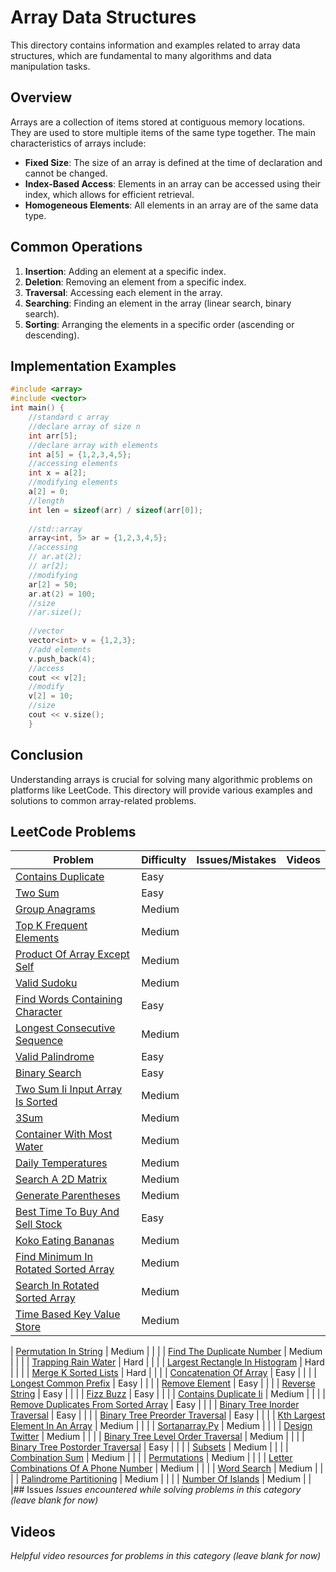 # Array Data Structures

This directory contains information and examples related to array data structures, which are fundamental to many algorithms and data manipulation tasks.

## Overview

Arrays are a collection of items stored at contiguous memory locations. They are used to store multiple items of the same type together. The main characteristics of arrays include:

- **Fixed Size**: The size of an array is defined at the time of declaration and cannot be changed.
- **Index-Based Access**: Elements in an array can be accessed using their index, which allows for efficient retrieval.
- **Homogeneous Elements**: All elements in an array are of the same data type.

## Common Operations

1. **Insertion**: Adding an element at a specific index.
2. **Deletion**: Removing an element from a specific index.
3. **Traversal**: Accessing each element in the array.
4. **Searching**: Finding an element in the array (linear search, binary search).
5. **Sorting**: Arranging the elements in a specific order (ascending or descending).

## Implementation Examples

```cpp
#include <array> 
#include <vector>
int main() {
    //standard c array
    //declare array of size n
    int arr[5];
    //declare array with elements
    int a[5] = {1,2,3,4,5};
    //accessing elements
    int x = a[2]; 
    //modifying elements
    a[2] = 0;
    //length 
    int len = sizeof(arr) / sizeof(arr[0]);
    
    //std::array
    array<int, 5> ar = {1,2,3,4,5};
    //accessing
    // ar.at(2);
    // ar[2];
    //modifying
    ar[2] = 50;
    ar.at(2) = 100;
    //size 
    //ar.size();
    
    //vector
    vector<int> v = {1,2,3};
    //add elements
    v.push_back(4);
    //access 
    cout << v[2];
    //modify
    v[2] = 10;
    //size
    cout << v.size();
    }
```
## Conclusion

Understanding arrays is crucial for solving many algorithmic problems on platforms like LeetCode. This directory will provide various examples and solutions to common array-related problems.

## LeetCode Problems

| Problem | Difficulty | Issues/Mistakes | Videos |
|---------|------------|-----------------|--------|
| [Contains Duplicate](https://leetcode.com/problems/contains-duplicate/description/) | Easy | | |
| [Two Sum](https://leetcode.com/problems/two-sum/) | Easy | | |
| [Group Anagrams](https://leetcode.com/problems/group-anagrams/) | Medium | | |
| [Top K Frequent Elements](https://leetcode.com/problems/top-k-frequent-elements/description/) | Medium | | |
| [Product Of Array Except Self](https://leetcode.com/problems/product-of-array-except-self/) | Medium | | |
| [Valid Sudoku](https://leetcode.com/problems/valid-sudoku/) | Medium | | |
| [Find Words Containing Character](https://leetcode.com/problems/find-words-containing-character/description/?envType=daily-question) | Easy | | |
| [Longest Consecutive Sequence](https://leetcode.com/problems/longest-consecutive-sequence/) | Medium | | |
| [Valid Palindrome](https://leetcode.com/problems/valid-palindrome/) | Easy | | |
| [Binary Search](https://leetcode.com/problems/binary-search/) | Easy | | |
| [Two Sum Ii Input Array Is Sorted](https://leetcode.com/problems/two-sum-ii-input-array-is-sorted/description/) | Medium | | |
| [3Sum](https://leetcode.com/problems/3sum/description/) | Medium | | |
| [Container With Most Water](https://leetcode.com/problems/container-with-most-water/description/) | Medium | | |
| [Daily Temperatures](https://leetcode.com/problems/daily-temperatures/description/) | Medium | | |
| [Search A 2D Matrix](https://leetcode.com/problems/search-a-2d-matrix/description/) | Medium | | |
| [Generate Parentheses](https://leetcode.com/problems/generate-parentheses/description/) | Medium | | |
| [Best Time To Buy And Sell Stock](https://leetcode.com/problems/best-time-to-buy-and-sell-stock/) | Easy | | |
| [Koko Eating Bananas](https://leetcode.com/problems/koko-eating-bananas/description/) | Medium | | |
| [Find Minimum In Rotated Sorted Array](https://leetcode.com/problems/find-minimum-in-rotated-sorted-array/description/) | Medium | | |
| [Search In Rotated Sorted Array](https://leetcode.com/problems/search-in-rotated-sorted-array/) | Medium | | |
| [Time Based Key Value Store](https://leetcode.com/problems/time-based-key-value-store/description/) | Medium | | |


| [Permutation In String](https://leetcode.com/problems/permutation-in-string/description/) | Medium | | |
| [Find The Duplicate Number](https://leetcode.com/problems/find-the-duplicate-number/) | Medium | | |
| [Trapping Rain Water](https://leetcode.com/problems/trapping-rain-water/description/) | Hard | | |
| [Largest Rectangle In Histogram](https://leetcode.com/problems/largest-rectangle-in-histogram/description/) | Hard | | |
| [Merge K Sorted Lists](https://leetcode.com/problems/merge-k-sorted-lists/) | Hard | | |
| [Concatenation Of Array](https://leetcode.com/problems/concatenation-of-array/description/) | Easy | | |
| [Longest Common Prefix](https://leetcode.com/problems/longest-common-prefix/description/) | Easy | | |
| [Remove Element](https://leetcode.com/problems/remove-element/) | Easy | | |
| [Reverse String](https://leetcode.com/problems/reverse-string/description/) | Easy | | |
| [Fizz Buzz](https://leetcode.com/problems/fizz-buzz/description/) | Easy | | |
| [Contains Duplicate Ii](https://leetcode.com/problems/contains-duplicate-ii/) | Medium | | |
| [Remove Duplicates From Sorted Array](https://leetcode.com/problems/remove-duplicates-from-sorted-array/description/) | Easy | | |
| [Binary Tree Inorder Traversal](https://leetcode.com/problems/binary-tree-inorder-traversal/description/) | Easy | | |
| [Binary Tree Preorder Traversal](https://leetcode.com/problems/binary-tree-preorder-traversal/description/) | Easy | | |
| [Kth Largest Element In An Array](https://leetcode.com/problems/kth-largest-element-in-an-array/description/) | Medium | | |
| [Sortanarray.Py](https://neetcode.io/solutions/sort-an-array) | Medium | | |
| [Design Twitter](https://leetcode.com/problems/design-twitter/description/) | Medium | | |
| [Binary Tree Level Order Traversal](https://leetcode.com/problems/binary-tree-level-order-traversal/description/) | Medium | | |
| [Binary Tree Postorder Traversal](https://leetcode.com/problems/binary-tree-postorder-traversal/description/) | Easy | | |
| [Subsets](https://leetcode.com/problems/subsets/) | Medium | | |
| [Combination Sum](https://leetcode.com/problems/combination-sum/) | Medium | | |
| [Permutations](https://leetcode.com/problems/permutations/description/) | Medium | | |
| [Letter Combinations Of A Phone Number](https://leetcode.com/problems/letter-combinations-of-a-phone-number/description/) | Medium | | |
| [Word Search](https://leetcode.com/problems/word-search/) | Medium | | |
| [Palindrome Partitioning](https://leetcode.com/problems/palindrome-partitioning/description/) | Medium | | |
| [Number Of Islands](https://leetcode.com/problems/number-of-islands/description/) | Medium | | |## Issues
*Issues encountered while solving problems in this category (leave blank for now)*

## Videos  
*Helpful video resources for problems in this category (leave blank for now)*